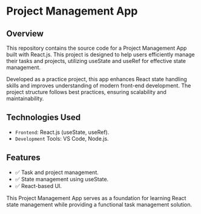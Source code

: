 # Project Management App

## Overview

This repository contains the source code for a Project Management App built with React.js. This project is designed to help users efficiently manage their tasks and projects, utilizing useState and useRef for effective state management.

Developed as a practice project, this app enhances React state handling skills and improves understanding of modern front-end development. The project structure follows best practices, ensuring scalability and maintainability.

## Technologies Used
- `Frontend`: React.js (useState, useRef).
- `Development` Tools: VS Code, Node.js.

## Features
- ✅ Task and project management.
- ✅ State management using useState.
- ✅ React-based UI.

This Project Management App serves as a foundation for learning React state management while providing a functional task management solution.

